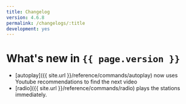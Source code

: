 ```yaml
---
title: Changelog
version: 4.6.8
permalink: /changelogs/:title
development: yes
---
```


# What's new in `{{ page.version }}`
- [autoplay]({{ site.url }}/reference/commands/autoplay) now uses Youtube recommendations to find the next video
- [radio]({{ site.url }}/reference/commands/radio) plays the stations immediately.
